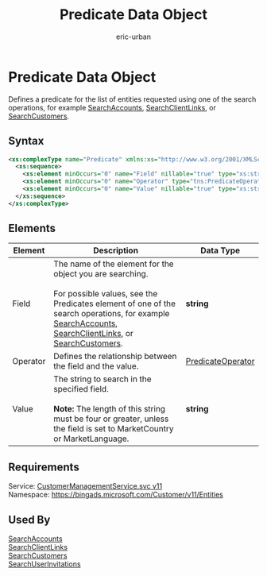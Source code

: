 ﻿---
title: Predicate Data Object
ms.service: bing-ads-customer-management-service
ms.topic: article
author: eric-urban
ms.author: eur
description: Defines a predicate for the list of entities requested using one of the search operations, for example [SearchAccounts](../customer-management-service/searchaccounts.md), [SearchClientLinks](../customer-management-service/searchclientlinks.md), or [SearchCustomers](../customer-management-service/searchcustomers.md).
---
# Predicate Data Object
Defines a predicate for the list of entities requested using one of the search operations, for example [SearchAccounts](../customer-management-service/searchaccounts.md), [SearchClientLinks](../customer-management-service/searchclientlinks.md), or [SearchCustomers](../customer-management-service/searchcustomers.md).

## Syntax
```xml
<xs:complexType name="Predicate" xmlns:xs="http://www.w3.org/2001/XMLSchema">
  <xs:sequence>
    <xs:element minOccurs="0" name="Field" nillable="true" type="xs:string" />
    <xs:element minOccurs="0" name="Operator" type="tns:PredicateOperator" />
    <xs:element minOccurs="0" name="Value" nillable="true" type="xs:string" />
  </xs:sequence>
</xs:complexType>
```

## <a name="elements"></a>Elements

|Element|Description|Data Type|
|-----------|---------------|-------------|
|<a name="field"></a>Field|The name of the element for  the object you are searching.<br /><br />For possible values, see the Predicates element of one of the search operations, for example [SearchAccounts](../customer-management-service/searchaccounts.md), [SearchClientLinks](../customer-management-service/searchclientlinks.md), or [SearchCustomers](../customer-management-service/searchcustomers.md).|**string**|
|<a name="operator"></a>Operator|Defines the relationship between the field and the value.|[PredicateOperator](predicateoperator.md)|
|<a name="value"></a>Value|The string to search in the specified field.<br /><br />**Note:** The length of this string must be four or greater, unless the field is set to MarketCountry or MarketLanguage.|**string**|

## Requirements
Service: [CustomerManagementService.svc v11](https://clientcenter.api.bingads.microsoft.com/Api/CustomerManagement/v11/CustomerManagementService.svc)  
Namespace: https://bingads.microsoft.com/Customer/v11/Entities  

## Used By
[SearchAccounts](searchaccounts.md)  
[SearchClientLinks](searchclientlinks.md)  
[SearchCustomers](searchcustomers.md)  
[SearchUserInvitations](searchuserinvitations.md)  
